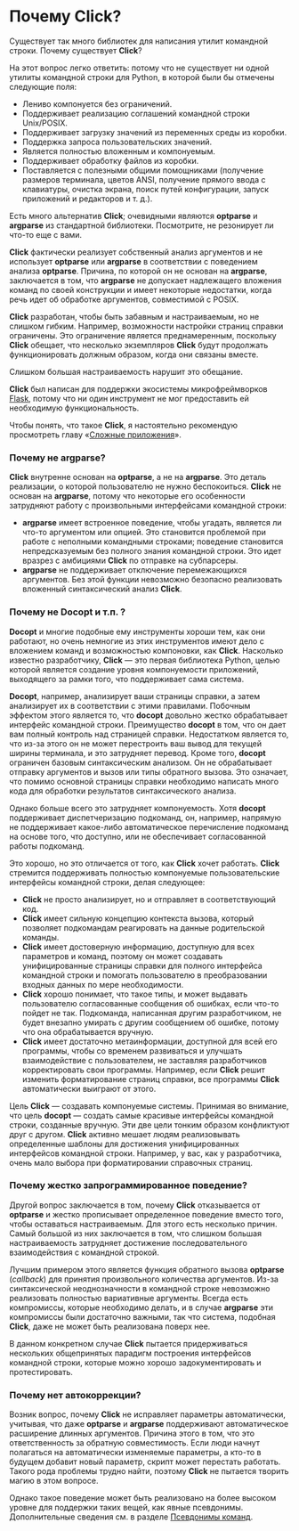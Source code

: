 # Почему Click?

Существует так много библиотек для написания утилит командной строки. Почему существует **Click**?

На этот вопрос легко ответить: потому что не существует ни одной утилиты командной строки для Python, в которой были бы отмечены следующие поля:

* Лениво компонуется без ограничений.
* Поддерживает реализацию соглашений командной строки Unix/POSIX.
* Поддерживает загрузку значений из переменных среды из коробки.
* Поддержка запроса пользовательских значений.
* Является полностью вложенным и компонуемым.
* Поддерживает обработку файлов из коробки.
* Поставляется с полезными общими помощниками (получение размеров терминала, цветов ANSI, получение прямого ввода с клавиатуры, очистка экрана, поиск путей конфигурации, запуск приложений и редакторов и т. д.).

Есть много альтернатив **Click**; очевидными являются **optparse** и **argparse** из стандартной библиотеки. Посмотрите, не резонирует ли что-то еще с вами.

**Click** фактически реализует собственный анализ аргументов и не использует **optparse** или **argparse** в соответствии с поведением анализа **optparse**. Причина, по которой он не основан на **argparse**, заключается в том, что **argparse** не допускает надлежащего вложения команд по своей конструкции и имеет некоторые недостатки, когда речь идет об обработке аргументов, совместимой с POSIX.

**Click** разработан, чтобы быть забавным и настраиваемым, но не слишком гибким. Например, возможности настройки страниц справки ограничены. Это ограничение является преднамеренным, поскольку **Click** обещает, что несколько экземпляров **Click** будут продолжать функционировать должным образом, когда они связаны вместе.

Слишком большая настраиваемость нарушит это обещание.

**Click** был написан для поддержки экосистемы микрофреймворков [Flask](https://palletsprojects.com/p/flask/), потому что ни один инструмент не мог предоставить ей необходимую функциональность.

Чтобы понять, что такое **Click**, я настоятельно рекомендую просмотреть главу «[Сложные приложения](slozhnye-prilozheniya.md)».

### Почему не argparse?

**Click** внутренне основан на **optparse**, а не на **argparse**. Это деталь реализации, о которой пользователю не нужно беспокоиться. **Click** не основан на **argparse**, потому что некоторые его особенности затрудняют работу с произвольными интерфейсами командной строки:

* **argparse** имеет встроенное поведение, чтобы угадать, является ли что-то аргументом или опцией. Это становится проблемой при работе с неполными командными строками; поведение становится непредсказуемым без полного знания командной строки. Это идет вразрез с амбициями **Click** по отправке на субпарсеры.
* **argparse** не поддерживает отключение перемежающихся аргументов. Без этой функции невозможно безопасно реализовать вложенный синтаксический анализ **Click**.

### Почему не Docopt и т.п. ?

**Docopt** и многие подобные ему инструменты хороши тем, как они работают, но очень немногие из этих инструментов имеют дело с вложением команд и возможностью компоновки, как **Click**. Насколько известно разработчику, **Click** — это первая библиотека Python, целью которой является создание уровня компонуемости приложений, выходящего за рамки того, что поддерживает сама система.

**Docopt**, например, анализирует ваши страницы справки, а затем анализирует их в соответствии с этими правилами. Побочным эффектом этого является то, что **docopt** довольно жестко обрабатывает интерфейс командной строки. Преимущество **docopt** в том, что он дает вам полный контроль над страницей справки. Недостатком является то, что из-за этого он не может перестроить ваш вывод для текущей ширины терминала, и это затрудняет перевод. Кроме того, **docopt** ограничен базовым синтаксическим анализом. Он не обрабатывает отправку аргументов и вызов или типы обратного вызова. Это означает, что помимо основной страницы справки необходимо написать много кода для обработки результатов синтаксического анализа.

Однако больше всего это затрудняет компонуемость. Хотя **docopt** поддерживает диспетчеризацию подкоманд, он, например, напрямую не поддерживает какое-либо автоматическое перечисление подкоманд на основе того, что доступно, или не обеспечивает согласованной работы подкоманд.

Это хорошо, но это отличается от того, как **Click** хочет работать. **Click** стремится поддерживать полностью компонуемые пользовательские интерфейсы командной строки, делая следующее:

* **Click** не просто анализирует, но и отправляет в соответствующий код.
* **Click** имеет сильную концепцию контекста вызова, который позволяет подкомандам реагировать на данные родительской команды.
* **Click** имеет достоверную информацию, доступную для всех параметров и команд, поэтому он может создавать унифицированные страницы справки для полного интерфейса командной строки и помогать пользователю в преобразовании входных данных по мере необходимости.
* **Click** хорошо понимает, что такое типы, и может выдавать пользователю согласованные сообщения об ошибках, если что-то пойдет не так. Подкоманда, написанная другим разработчиком, не будет внезапно умирать с другим сообщением об ошибке, потому что она обрабатывается вручную.
* **Click** имеет достаточно метаинформации, доступной для всей его программы, чтобы со временем развиваться и улучшать взаимодействие с пользователем, не заставляя разработчиков корректировать свои программы. Например, если **Click** решит изменить форматирование страниц справки, все программы **Click** автоматически выиграют от этого.

Цель **Click** — создавать компонуемые системы. Принимая во внимание, что цель **docopt** — создать самые красивые интерфейсы командной строки, созданные вручную. Эти две цели тонким образом конфликтуют друг с другом. **Click** активно мешает людям реализовывать определенные шаблоны для достижения унифицированных интерфейсов командной строки. Например, у вас, как у разработчика, очень мало выбора при форматировании справочных страниц.

### Почему жестко запрограммированное поведение?

Другой вопрос заключается в том, почему **Click** отказывается от **optparse** и жестко прописывает определенное поведение вместо того, чтобы оставаться настраиваемым. Для этого есть несколько причин. Самый большой из них заключается в том, что слишком большая настраиваемость затрудняет достижение последовательного взаимодействия с командной строкой.

Лучшим примером этого является функция обратного вызова **optparse** (_callback_) для принятия произвольного количества аргументов. Из-за синтаксической неоднозначности в командной строке невозможно реализовать полностью вариативные аргументы. Всегда есть компромиссы, которые необходимо делать, и в случае **argparse** эти компромиссы были достаточно важными, так что система, подобная **Click**, даже не может быть реализована поверх нее.

В данном конкретном случае **Click** пытается придерживаться нескольких общепринятых парадигм построения интерфейсов командной строки, которые можно хорошо задокументировать и протестировать.

### Почему нет автокоррекции?

Возник вопрос, почему **Click** не исправляет параметры автоматически, учитывая, что даже **optparse** и **argparse** поддерживают автоматическое расширение длинных аргументов. Причина этого в том, что это ответственность за обратную совместимость. Если люди начнут полагаться на автоматически изменяемые параметры, а кто-то в будущем добавит новый параметр, скрипт может перестать работать. Такого рода проблемы трудно найти, поэтому **Click** не пытается творить магию в этом вопросе.

Однако такое поведение может быть реализовано на более высоком уровне для поддержки таких вещей, как явные псевдонимы. Дополнительные сведения см. в разделе [Псевдонимы команд](rasshirennye-shablony.md#psevdonimy-komand).

